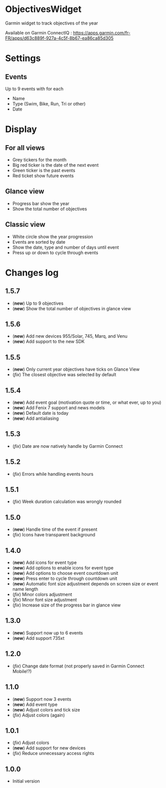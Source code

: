 # ObjectivesWidget
Garmin widget to track objectives of the year

Available on Garmin ConnectIQ : https://apps.garmin.com/fr-FR/apps/d63c889f-927a-4c5f-8b67-ea86ca85d305

# Settings

## Events
Up to 9 events with for each
* Name
* Type (Swim, Bike, Run, Tri or other)
* Date

# Display
## For all views
* Grey tickers for the month
* Big red ticker is the date of the next event
* Green ticker is the past events
* Red ticket show future events

## Glance view
* Progress bar show the year
* Show the total number of objectives

## Classic view
* White circle show the year progression
* Events are sorted by date
* Show the date, type and number of days until event
* Press up or down to cycle through events

# Changes log
## 1.5.7
* (**new**) Up to 9 objectives
* (**new**) Show the total number of objectives in glance view

## 1.5.6
* (**new**) Add new devices 955/Solar, 745, Marq, and Venu
* (**new**) Add support to the new SDK

## 1.5.5
* (**new**) Only current year objectives have ticks on Glance View
* (*fix*) The closest objective was selected by default

## 1.5.4
* (**new**) Add event goal (motivation quote or time, or what ever,  up to you)
* (**new**) Add Fenix 7 support and news models
* (**new**) Default date is today
* (**new**) Add antialiasing

## 1.5.3
* (*fix*) Date are now natively handle by Garmin Connect

## 1.5.2
* (*fix*) Errors while handling events hours

## 1.5.1
* (*fix*) Week duration calculation was wrongly rounded

## 1.5.0
* (**new**) Handle time of the event if present
* (*fix*) Icons have transparent background

## 1.4.0
* (**new**) Add icons for event type
* (**new**) Add options to enable icons for event type
* (**new**) Add options to choose event countdown unit
* (**new**) Press enter to cycle through countdown unit
* (**new**) Automatic font size adjustment depends on screen size or event name length
* (*fix*) Minor colors adjustment
* (*fix*) Minor font size adjustment
* (*fix*) Increase size of the progress bar in glance view

## 1.3.0
* (**new**) Support now up to 6 events
* (**new**) Add support 735xt

## 1.2.0
* (*fix*) Change date format (not properly saved in Garmin Connect Mobile!?)

## 1.1.0
* (**new**) Support now 3 events
* (**new**) Add event type
* (**new**) Adjust colors and tick size
* (*fix*) Adjust colors (again)

## 1.0.1
* (*fix*) Adjust colors
* (**new**) Add support for new devices
* (*fix*) Reduce unnecessary access rights

## 1.0.0
* Initial version
